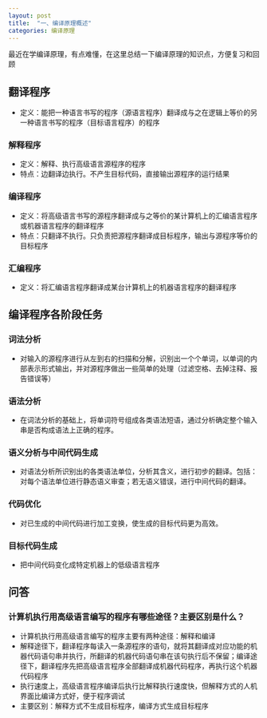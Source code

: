 ```yaml
---
layout: post
title:  "一、编译原理概述"
categories: 编译原理
---
```


最近在学编译原理，有点难懂，在这里总结一下编译原理的知识点，方便复习和回顾

## 翻译程序

- 定义：能把一种语言书写的程序（源语言程序）翻译成与之在逻辑上等价的另一种语言书写的程序（目标语言程序）的程序

### 解释程序

- 定义：解释、执行高级语言源程序的程序
- 特点：边翻译边执行。不产生目标代码，直接输出源程序的运行结果

### 编译程序

- 定义：将高级语言书写的源程序翻译成与之等价的某计算机上的汇编语言程序或机器语言程序的翻译程序
- 特点：只翻译不执行。只负责把源程序翻译成目标程序，输出与源程序等价的目标程序

### 汇编程序

- 定义：将汇编语言程序翻译成某台计算机上的机器语言程序的翻译程序

## 编译程序各阶段任务

### 词法分析

- 对输入的源程序进行从左到右的扫描和分解，识别出一个个单词，以单词的内部表示形式输出，并对源程序做出一些简单的处理（过滤空格、去掉注释、报告错误等）

### 语法分析

- 在词法分析的基础上，将单词符号组成各类语法短语，通过分析确定整个输入串是否构成语法上正确的程序。

### 语义分析与中间代码生成

- 对语法分析所识别出的各类语法单位，分析其含义，进行初步的翻译。包括：对每个语法单位进行静态语义审查；若无语义错误，进行中间代码的翻译。

### 代码优化

- 对已生成的中间代码进行加工变换，使生成的目标代码更为高效。

### 目标代码生成

- 把中间代码变化成特定机器上的低级语言程序

## 问答

### 计算机执行用高级语言编写的程序有哪些途径？主要区别是什么？

- 计算机执行用高级语言编写的程序主要有两种途径：解释和编译
- 解释途径下，翻译程序每读入一条源程序的语句，就将其翻译成对应功能的机器代码语句串并执行，所翻译的机器代码语句串在该句执行后不保留；编译途径下，翻译程序先把高级语言程序全部翻译成机器代码程序，再执行这个机器代码程序
- 执行速度上，高级语言程序编译后执行比解释执行速度快，但解释方式的人机界面比编译方式好，便于程序调试
- 主要区别：解释方式不生成目标程序，编译方式生成目标程序

